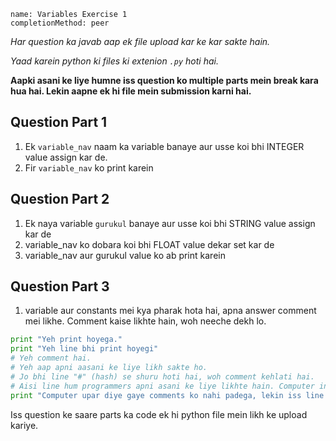 ```ngMeta
name: Variables Exercise 1
completionMethod: peer
```

*Har question ka javab aap ek file upload kar ke kar sakte hain.*

*Yaad karein python ki files ki extenion `.py` hoti hai.*

**Aapki asani ke liye humne iss question ko multiple parts mein break kara hua hai. Lekin aapne ek hi file mein submission karni hai.**

## Question Part 1

1. Ek `variable_nav` naam ka variable banaye aur usse koi bhi INTEGER value assign kar de.
2. Fir `variable_nav` ko print karein

## Question Part 2

1. Ek naya variable `gurukul` banaye aur usse koi bhi STRING value assign kar de
2. variable_nav ko dobara koi bhi FLOAT value dekar set kar de
3. variable_nav aur gurukul value ko ab print karein

## Question Part 3

1. variable aur constants mei kya pharak hota hai, apna answer comment mei likhe. Comment kaise likhte hain, woh neeche dekh lo.

```python
print "Yeh print hoyega."
print "Yeh line bhi print hoyegi"
# Yeh comment hai.
# Yeh aap apni aasani ke liye likh sakte ho.
# Jo bhi line "#" (hash) se shuru hoti hai, woh comment kehlati hai.
# Aisi line hum programmers apni asani ke liye likhte hain. Computer inko ignore kar deta hai.
print "Computer upar diye gaye comments ko nahi padega, lekin iss line ko print karega."
```

Iss question ke saare parts ka code ek hi python file mein likh ke upload kariye.
